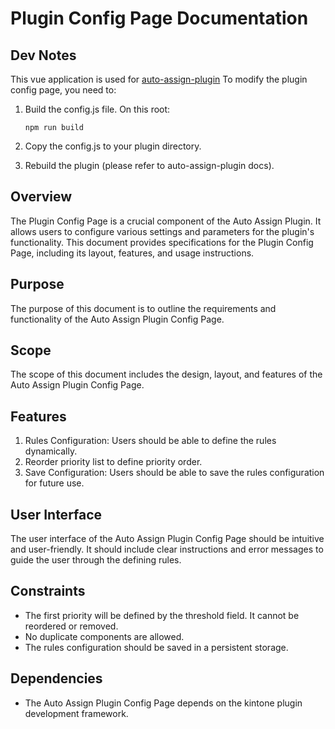 # Plugin Config Page Documentation

## Dev Notes

This vue application is used for [auto-assign-plugin](https://github.com/aulyaAQI/auto-assign-plugin)
To modify the plugin config page, you need to:

1. Build the config.js file. On this root:

   ```
   npm run build
   ```

2. Copy the config.js to your plugin directory.
3. Rebuild the plugin (please refer to auto-assign-plugin docs).

## Overview

The Plugin Config Page is a crucial component of the Auto Assign Plugin. It allows users to configure various settings and parameters for the plugin's functionality. This document provides specifications for the Plugin Config Page, including its layout, features, and usage instructions.

## Purpose

The purpose of this document is to outline the requirements and functionality of the Auto Assign Plugin Config Page.

## Scope

The scope of this document includes the design, layout, and features of the Auto Assign Plugin Config Page.

## Features

1. Rules Configuration: Users should be able to define the rules dynamically.
2. Reorder priority list to define priority order.
3. Save Configuration: Users should be able to save the rules configuration for future use.

## User Interface

The user interface of the Auto Assign Plugin Config Page should be intuitive and user-friendly. It should include clear instructions and error messages to guide the user through the defining rules.

## Constraints

- The first priority will be defined by the threshold field. It cannot be reordered or removed.
- No duplicate components are allowed.
- The rules configuration should be saved in a persistent storage.

## Dependencies

- The Auto Assign Plugin Config Page depends on the kintone plugin development framework.
